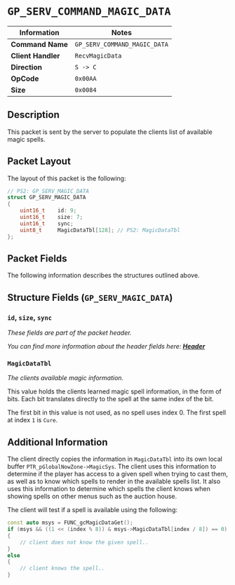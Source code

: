 # `GP_SERV_COMMAND_MAGIC_DATA`

| Information               | Notes |
|---                        |---    |
| **Command Name**          | `GP_SERV_COMMAND_MAGIC_DATA` |
| **Client Handler**        | `RecvMagicData` |
| **Direction**             | `S -> C` |
| **OpCode**                | `0x00AA` |
| **Size**                  | `0x0084` |

## Description

This packet is sent by the server to populate the clients list of available magic spells.

## Packet Layout

The layout of this packet is the following:

```cpp
// PS2: GP_SERV_MAGIC_DATA
struct GP_SERV_MAGIC_DATA
{
    uint16_t    id: 9;
    uint16_t    size: 7;
    uint16_t    sync;
    uint8_t     MagicDataTbl[128]; // PS2: MagicDataTbl
};
```

## Packet Fields

The following information describes the structures outlined above.

## Structure Fields (`GP_SERV_MAGIC_DATA`)

### `id`, `size`, `sync`

_These fields are part of the packet header._

_You can find more information about the header fields here: [**Header**](/world/HEADER.md)_

### `MagicDataTbl`

_The clients available magic information._

This value holds the clients learned magic spell information, in the form of bits. Each bit translates directly to the spell at the same index of the bit.

The first bit in this value is not used, as no spell uses index 0. The first spell at index `1` is `Cure`.

## Additional Information

The client directly copies the information in `MagicDataTbl` into its own local buffer `PTR_pGlobalNowZone->MagicSys`. The client uses this information to determine if the player has access to a given spell when trying to cast them, as well as to know which spells to render in the available spells list. It also uses this information to determine which spells the client knows when showing spells on other menus such as the auction house.

The client will test if a spell is available using the following:

```cpp
const auto msys = FUNC_gcMagicDataGet();
if (msys && ((1 << (index % 8)) & msys->MagicDataTbl[index / 8]) == 0)
{
    // client does not know the given spell..
}
else
{
    // client knows the spell..
}
```
